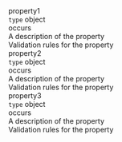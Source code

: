 <div class="property">
    <div class="name">property1</div>
    <div class="type"><code>type</code> object</div>
    <div class="occurs">occurs</div>
    <div class="description">A description of the property</div>
    <div class="validation">Validation rules for the property</div>
</div>
<div class="property">
    <div class="name">property2</div>
    <div class="type"><code>type</code> object</div>
    <div class="occurs">occurs</div>
    <div class="description">A description of the property</div>
    <div class="validation">Validation rules for the property</div>
</div>
<div class="property">
    <div class="name">property3</div>
    <div class="type"><code>type</code> object</div>
    <div class="occurs">occurs</div>
    <div class="description">A description of the property</div>
    <div class="validation">Validation rules for the property</div>
</div>